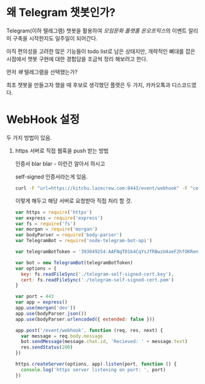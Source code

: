 # 왜 Telegram 챗봇인가?

Telegram(이하 텔레그램) 챗봇을 활용하여 *모임문화 플랫폼 온오프믹스*의 이벤트 알리미 구축을 시작한지도 일주일이 되어간다.

아직 편의성을 고려한 많은 기능들이 todo list로 남은 상태지만, 개략적인 뼈대를 잡은 시점에서 챗봇 구현에 대한 경험담을 조금씩 정리 해보려고 한다.

먼저 _왜_ 텔레그램을 선택했는가?

최초 챗봇을 만들고자 했을 때 후보로 생각했던 플랫은 두 가지, 카카오톡과 디스코드였다.



# WebHook 설정

두 가지 방법이 있음.

1. https 서버로 직접 웹훅을 push 받는 방법

    인증서 blar blar - 이런건 알아서 하시고

    self-signed 인증서라는게 있음.

      ``` sh
      curl -F "url=https://kitchu.lazecrew.com:8443/event/webhook" -F "certificate=@telegram-self-signed-cert.pem" https://api.telegram.org/bot393049254:AAFNqTD164CqYsJfRBwzU4aeF2hfOKRenwo/setWebhook
      ```

    이렇게 해두고 해당 서버로 요청받아 직접 처리 할 것.

      ``` js
      var https = require('https')
      var express = require('express')
      var fs = require('fs')
      var morgan = require('morgan')
      var bodyParser = require('body-parser')
      var TelegramBot = require('node-telegram-bot-api')

      var telegramBotToken = '393049254:AAFNqTD164CqYsJfRBwzU4aeF2hfOKRenwo'

      var bot = new TelegramBot(telegramBotToken)
      var options = {
        key: fs.readFileSync('./telegram-self-signed-cert.key'),
        cert: fs.readFileSync('./telegram-self-signed-cert.pem')
      }

      var port = 443
      var app = express()
      app.use(morgan('dev'))
      app.use(bodyParser.json())
      app.use(bodyParser.urlencoded({ extended: false }))

      app.post('/event/webhook', function (req, res, next) {
        var message = req.body.message
        bot.sendMessage(message.chat.id, 'Recieved: ' + message.text)
        res.sendStatus(200)
      })

      https.createServer(options, app).listen(port, function () {
        console.log('https server listening on port: ', port)
      })
      ```
